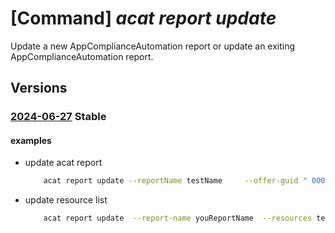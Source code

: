 # [Command] _acat report update_

Update a new AppComplianceAutomation report or update an exiting AppComplianceAutomation report.

## Versions

### [2024-06-27](/Resources/mgmt-plane/L3Byb3ZpZGVycy9taWNyb3NvZnQuYXBwY29tcGxpYW5jZWF1dG9tYXRpb24vcmVwb3J0cy97fQ==/2024-06-27.xml) **Stable**

<!-- mgmt-plane /providers/microsoft.appcomplianceautomation/reports/{} 2024-06-27 -->

#### examples

- update acat report
    ```bash
        acat report update --reportName testName     --offer-guid " 00000000-0000-0000-0000-000000000001"
    ```

- update resource list
    ```bash
        acat report update  --report-name youReportName  --resources test.json
    ```
